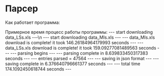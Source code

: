 # Парсер
Как работает программа:

Примерное время процесс работы программы:
--- start downloading data_LSs.xls ---\n
--- start downloading data_MIs.xls ---
--- data_MIs.xls download is complete! it took 146.26184964179993 seconds  ---
--- data_LSs.xls download is complete! it took 159.09277081489563 seconds  ---
--- parsing begins ---
--- parsing complete in 8.639833450317383 seconds ---
--- entries parsed = 47564 ---
--- saving in json format ---
--- saving complete in 6.376640796661377 seconds ---
--- total time 174.1092450618744 seconds ---
